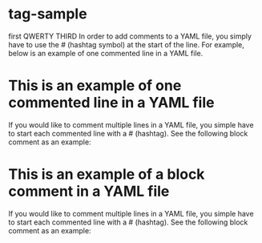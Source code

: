 # tag-sample
first
QWERTY
THIRD 
In order to add comments to a YAML file, you simply have to use the # (hashtag symbol) at the start of the line. For example, below is an example of one commented line in a YAML file. 

# This is an example of one commented line in a YAML file 

If you would like to comment multiple lines in a YAML file, you simple have to start each commented line with a # (hashtag). See the following block comment as an example:

# This is an example of a block comment in a YAML file 

If you would like to comment multiple lines in a YAML file, you simple have to start each commented line with a # (hashtag). See the following block comment as an example:

